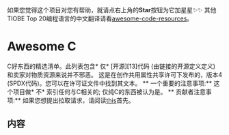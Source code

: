如果您觉得这个项目对您有帮助，就请点右上角的**Star**按钮为它加星星✨✨ 其他TIOBE Top 20编程语言的中文翻译请看[awesome-code-resources](https://github.com/awesome-code-resources/awesome-code-resources)。
# Awesome C
C好东西的精选清单。此列表包含* 仅* [开源][13]代码 (由链接的开源定义定义) 和卖家对物质资源来说并不邪恶。
这是在创作共用属性共享许可下发布的，版本4 (SPDX代码)。您可以在许可证文件中找到其文本。
** 一个重要的注意事项:** 这个项目做* 不* 索引任何与C相关的; 仅纯C的东西被认为是。
** 贡献者注意事项:** 如果您想提出拉取请求，请阅读[this](CONTRIBUTING.md)首先。
## 内容
